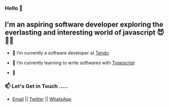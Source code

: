 ### Hello 👋


## I'm an aspiring software developer exploring the everlasting and interesting world of javascript 😈🤩🚀

- 🔭 I’m currently a software developer at [Tendo](https://www.tengahq.com/).

- 🌱 I’m currently learning to write softwares with [Typescript](https://www.typescriptlang.org/docs/)

- 👯

### 📫  Let's Get in Touch  ..... <br />

  * [Email](mailto:ybenson96@gmail.com) || [Twitter](https://twitter.com/boybenson_) || [WhatsApp](https://wa.me/233546949655)


